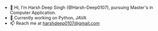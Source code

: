 - 👋 Hi, I’m Harsh Deep Singh (@Harsh-Deep0107), pursuing Master's in Computer Application.
- 🌱 Currently working on Python, JAVA
- 📫 Reach me at harshdeep0107@gmail.com

<!---
Harsh-Deep0107/Harsh-Deep0107 is a ✨ special ✨ repository because its `README.md` (this file) appears on your GitHub profile.
You can click the Preview link to take a look at your changes.
--->
